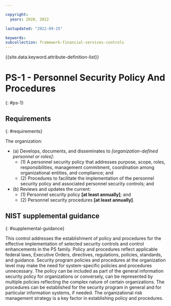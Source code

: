```yaml
---

copyright:
  years: 2020, 2022

lastupdated: "2022-09-25"

keywords: 
subcollection: framework-financial-services-controls
---
```


{{site.data.keyword.attribute-definition-list}}

         
# PS-1 - Personnel Security Policy And Procedures
{: #ps-1}

## Requirements
{: #requirements}

The organization:

- (a) Develops, documents, and disseminates to _[organization-defined personnel or roles]_:
    - (1) A personnel security policy that addresses purpose, scope, roles, responsibilities, management commitment, coordination among organizational entities, and compliance; and
    - (2) Procedures to facilitate the implementation of the personnel security policy and associated personnel security controls; and
- (b) Reviews and updates the current:
    - (1) Personnel security policy __[at least annually]__; and
    - (2) Personnel security procedures __[at least annually]__.

## NIST supplemental guidance
{: #supplemental-guidance}

This control addresses the establishment of policy and procedures for the effective implementation of selected security controls and control enhancements in the PS family. Policy and procedures reflect applicable federal laws, Executive Orders, directives, regulations, policies, standards, and guidance. Security program policies and procedures at the organization level may make the need for system-specific policies and procedures unnecessary. The policy can be included as part of the general information security policy for organizations or conversely, can be represented by multiple policies reflecting the complex nature of certain organizations. The procedures can be established for the security program in general and for particular information systems, if needed. The organizational risk management strategy is a key factor in establishing policy and procedures.



